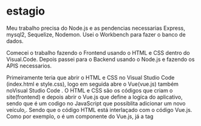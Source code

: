 # estagio

Meu trabalho precisa do Node.js e as pendencias necessarias Express, mysql2, Sequelize, Nodemon. Usei o Workbench para fazer o banco de dados.

Comecei o trabalho fazendo o Frontend usando o HTML e CSS dentro do Visual.Code. Depois passei para o Backend usando o Node.js e fazendo os APIS necessarios.

Primeiramente teria que abrir o HTML e CSS no Visual Studio Code (index.html e style.css), logo em seguida abre o Vue(vue.js) também noVisual Studio Code . O HTML e CSS são os códigos que criam o site(frontend) e depois abrir o Vue.js que define a logíca do aplicativo, sendo que é um codigo no JavaScript que possiblita adicionar um novo veículo,. Sendo que o código HTML está interlaçado com o código Vue.js. Como por exemplo, o <veiculo-form> é um componente do Vue.js, já a tag <script> é definida para ser usada com a biblioteca Vue.js, já o <veiculo-form> vincular os campos de entrada às propriedades locadora, modelo, marca, ano, motor, portas, cambio e arCondicionado.

Segundamente, Teria que abrir os APIS, junto com os codígos do JavaScript e para executar corretamente esse código tem que baixar o Node.js no navegador e depois baixar as dependências dentro do cmd, primeiramente baixar o sequelize dentro do cmd com o comando <npm install sequelize express>, depois baixar <npm install nodemon>, depois baixar o <npm install express> e por fim o <npm install mysql2>. Desse modo com todos os pacotes instalados, abre o API com o comando index2.js.E depois conecte o código JavaScript ao servidor Express, importando a biblioteca axios no arquivo JavaScript para conectar com o HTML,abrindo um terminal e abra o código do servidor Express (index.js). Depois abra o arquivo dentro do Visual Studio Code, executando o código executando-o no terminal do Node.js.
Use a função saveVeiculo() para adicionar novos veículos ao banco de dados e a função fetchVeiculos() para recuperar a lista de veículos do banco de dados por meio do servidor Express conectado.

Por fim teria que abrir o arquivo MYQSL e executar no WorkBench.
